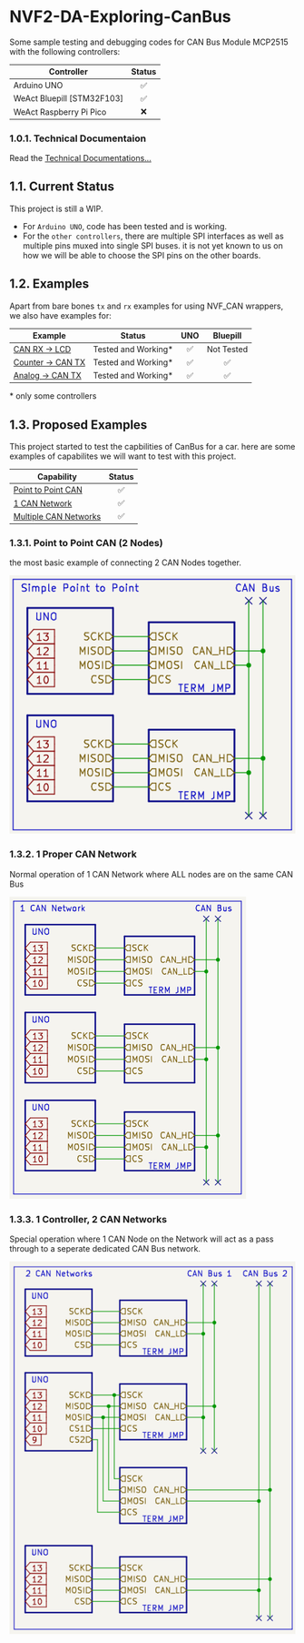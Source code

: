 # NVF2-DA-Exploring-CanBus

Some sample testing and debugging codes for CAN Bus Module MCP2515 with the following controllers:

| Controller                 | Status |
|----------------------------|:------:|
| Arduino UNO                |   ✅    |
| WeAct Bluepill [STM32F103] |   ✅    |
| WeAct Raspberry Pi Pico    |   ❌    |


### 1.0.1. Technical Documentaion
Read the [Technical Documentations...](./technical.md)

## 1.1. Current Status

This project is still a WIP.

- For `Arduino UNO`, code has been tested and is working.
- For the `other controllers`, there are multiple SPI interfaces as well as multiple pins muxed into single SPI buses. it is not yet known to us on how we will be able to choose the SPI pins on the other boards.

## 1.2. Examples

Apart from bare bones `tx` and `rx` examples for using NVF_CAN wrappers, we also have examples for:

| Example                                                       |       Status        | UNO |  Bluepill  |
|---------------------------------------------------------------|:-------------------:|:---:|:----------:|
| [CAN RX -> LCD](./NVF2-CanBus/examples/main_rx_lcd.cpp)       | Tested and Working* |  ✅  | Not Tested |
| [Counter -> CAN TX](./NVF2-CanBus/examples/main_tx.cpp)       | Tested and Working* |  ✅  |     ✅      |
| [Analog -> CAN TX](./NVF2-CanBus/examples/main_tx_analog.cpp) | Tested and Working* |  ✅  |     ✅      |

\* only some controllers

## 1.3. Proposed Examples

This project started to test the capbilities of CanBus for a car. here are some examples of capabilites we will want to test with this project.

| Capability                                            | Status |
|-------------------------------------------------------|:------:|
| [Point to Point CAN](#point-to-point-can-2-nodes)     |   ✅    |
| [1 CAN Network](#1-proper-can-network)                |   ✅    |
| [Multiple CAN Networks](#1-controller-2-can-networks) |   ✅    |

### 1.3.1. Point to Point CAN (2 Nodes)

the most basic example of connecting 2 CAN Nodes together.

![img](rsc/img-simple_p2p.png)

### 1.3.2. 1 Proper CAN Network

Normal operation of 1 CAN Network where ALL nodes are on the same CAN Bus

![img](rsc/img-1can_network.png)

### 1.3.3. 1 Controller, 2 CAN Networks

Special operation where 1 CAN Node on the Network will act as a pass through to a seperate dedicated CAN Bus network.

![img](rsc/img-2can_networks.png)
